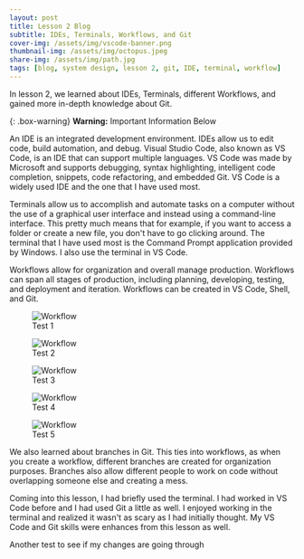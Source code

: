 ```yaml
---
layout: post
title: Lesson 2 Blog
subtitle: IDEs, Terminals, Workflows, and Git
cover-img: /assets/img/vscode-banner.png
thumbnail-img: /assets/img/octopus.jpeg
share-img: /assets/img/path.jpg
tags: [blog, system design, lesson 2, git, IDE, terminal, workflow]
---
```


In lesson 2, we learned about IDEs, Terminals, different Workflows, and gained more in-depth knowledge about Git.

{: .box-warning}
**Warning:** Important Information Below

An IDE is an integrated development environment. IDEs allow us to edit code, build automation, and debug. Visual Studio Code, also known as VS Code, is an IDE that can support multiple languages. VS Code was made by Microsoft and supports debugging, syntax highlighting, intelligent code completion, snippets, code refactoring, and embedded Git. VS Code is a widely used IDE and the one that I have used most.

Terminals allow us to accomplish and automate tasks on a computer without the use of a graphical user interface and instead using a command-line interface. This pretty much means that for example, if you want to access a folder or create a new file, you don't have to go clicking around. The terminal that I have used most is the Command Prompt application provided by Windows. I also use the terminal in VS Code. 

Workflows allow for organization and overall manage production. Workflows can span all stages of production, including planning, developing, testing, and deployment and iteration. Workflows can be created in VS Code, Shell, and Git. 

<figure>
    <img src="https://github.com/easton-eberwein/eastoneberwein.github.io/blob/master/assets/img/workflowpic.jpg?raw=true"
         alt="Workflow">
    <figcaption>Test 1</figcaption>
</figure>

<figure>
    <img src="https://github.com/easton-eberwein/eastoneberwein.github.io/blob/master/assets/img/workflowpic.jpg"
         alt="Workflow">
    <figcaption>Test 2</figcaption>
</figure>

<figure>
    <img src="https://easton-eberwein/eastoneberwein.github.io/blob/master/assets/img/workflowpic.jpg?raw=true"
         alt="Workflow">
    <figcaption>Test 3</figcaption>
</figure>

<figure>
    <img src="https://easton-eberwein/eastoneberwein.github.io/blob/master/assets/img/workflowpic.jpg"
         alt="Workflow">
    <figcaption>Test 4</figcaption>
</figure>

<figure>
    <img src="https://easton-eberwein/eastoneberwein.github.io/assets/img/workflowpic.jpg"
         alt="Workflow">
    <figcaption>Test 5</figcaption>
</figure>

We also learned about branches in Git. This ties into workflows, as when you create a workflow, different branches are created for organization purposes. Branches also allow different people to work on code without overlapping someone else and creating a mess. 

Coming into this lesson, I had briefly used the terminal. I had worked in VS Code before and I had used Git a little as well. I enjoyed working in the terminal and realized it wasn't as scary as I had initially thought. My VS Code and Git skills were enhances from this lesson as well.

Another test to see if my changes are going through